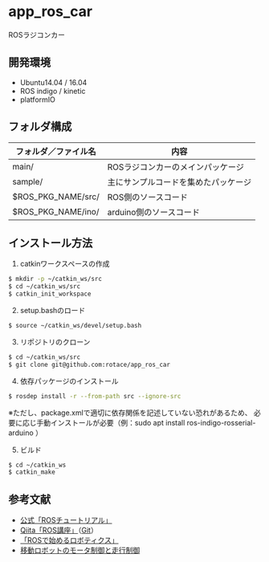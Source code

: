 # app_ros_car
ROSラジコンカー

## 開発環境

- Ubuntu14.04 / 16.04
- ROS indigo / kinetic
- platformIO

## フォルダ構成

| フォルダ／ファイル名 | 内容 |
| --- | --- |
| main/ | ROSラジコンカーのメインパッケージ |
| sample/ | 主にサンプルコードを集めたパッケージ |
| $ROS_PKG_NAME/src/ | ROS側のソースコード |
| $ROS_PKG_NAME/ino/ | arduino側のソースコード |

## インストール方法
1. catkinワークスペースの作成
``` bash
$ mkdir -p ~/catkin_ws/src
$ cd ~/catkin_ws/src
$ catkin_init_workspace
```

2. setup.bashのロード
``` bash
$ source ~/catkin_ws/devel/setup.bash
```

3. リポジトリのクローン
``` bash
$ cd ~/catkin_ws/src
$ git clone git@github.com:rotace/app_ros_car
```

4. 依存パッケージのインストール
``` bash
$ rosdep install -r --from-path src --ignore-src
```

※ただし、package.xmlで適切に依存関係を記述していない恐れがあるため、
必要に応じ手動インストールが必要（例：sudo apt install ros-indigo-rosserial-arduino ）

5. ビルド
``` bash
$ cd ~/catkin_ws
$ catkin_make
```

## 参考文献
* [公式「ROSチュートリアル」](http://wiki.ros.org/ja/ROS/Tutorials)
* [Qiita「ROS講座」](https://qiita.com/srs/items/5f44440afea0eb616b4a)（[Git](https://github.com/project-srs/ros_lecture)）
* [「ROSで始めるロボティクス」](http://bril-tech.blogspot.com/2016/10/ros1-robot-operating-system.html)
* [移動ロボットのモータ制御と走行制御](https://at-wat.github.io/ROS-quick-start-up/files/Vehicle_and_Motion_Control.pdf)
